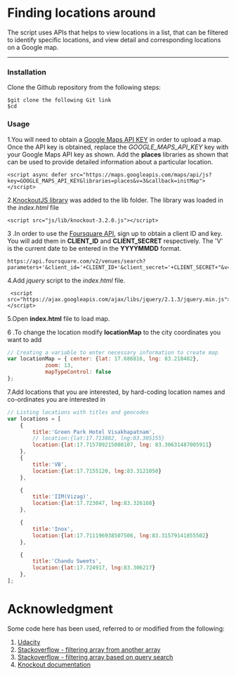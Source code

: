 # Finding locations around
The script uses APIs that helps to view locations in a list, that can be filtered to identify specific locations, and view detail and corresponding locations on a Google map.  
***
### Installation 
Clone the Github repository from the following steps: 
```
$git clone the following Git link 
$cd 
```
### Usage

1.You will need to obtain a [Google Maps API KEY](https://developers.google.com) in order to upload a map. Once the API key is obtained, replace the *GOOGLE_MAPS_API_KEY* key with your Google Maps API key as shown. Add the **places** libraries as shown that can be used to provide detailed information about a particular location. 
```
<script async defer src="https://maps.googleapis.com/maps/api/js?key=GOOGLE_MAPS_API_KEY&libraries=places&v=3&callback=initMap">
</script>
```
2.[KnockoutJS library](https://knockoutjs.com/downloads/index.html) was added to the lib folder. The library was loaded in the *index.html* file
```
<script src="js/lib/knockout-3.2.0.js"></script>  
```
3 .In order to use the [Foursquare API](https://developer.foursquare.com/), sign up to obtain a client ID and key. You will add them in **CLIENT_ID** and **CLIENT_SECRET** respectively. The 'V' is the current date to be entered in the **YYYYMMDD** format.  
```
https://api.foursquare.com/v2/venues/search?parameters+'&client_id='+CLIENT_ID+'&client_secret='+CLIENT_SECRET+"&v="+V
```
4.Add *jquery* script to the *index.html* file.
```
 <script src="https://ajax.googleapis.com/ajax/libs/jquery/2.1.3/jquery.min.js"></script>  
```
5.Open **index.html** file to load map.

6 .To change the location modify **locationMap** to the city coordinates you want to add 
```javascript
// Creating a variable to enter necessary information to create map 
var locationMap = { center: {lat: 17.686816, lng: 83.218482},
            zoom: 13,
            mapTypeControl: false
};
```
7.Add locations that you are interested, by hard-coding location names and co-ordinates you are interested in
```javascript
// Listing locations with titles and geocodes
var locations = [   
    {
        title:'Green Park Hotel Visakhapatnam', 
        // location:{lat:17.713882, lng:83.305155} 
        location:{lat:17.715709215080107, lng: 83.30631487005911}
    },
    {
        title:'VB', 
        location:{lat:17.7155120, lng:83.3121050}
    },

    {   
        title:'IIM(Vizag)', 
        location:{lat:17.723047, lng:83.326168}
    },

    {   
        title:'Inox', 
        location:{lat:17.711196938507506, lng:83.31579141855502}
    },

    {   
        title:'Chandu Sweets', 
        location:{lat:17.724917, lng:83.306217}
    },
];
```
# Acknowledgment 

Some code here has been used, referred to or modified from the following:

1) [Udacity](https://mena.udacity.com/)
2) [Stackoverflow - filtering array from another array](https://stackoverflow.com/questions/31005396/filter-array-of-objects-with-another-array-of-objects)
3) [Stackoverflow - filtering array based on query search ](https://stackoverflow.com/questions/47741328/filtering-list-with-knockout) 
4) [Knockout documentation](https://knockoutjs.com/documentation/click-binding.html)







